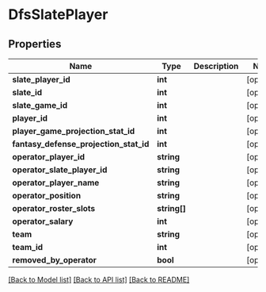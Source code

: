 # DfsSlatePlayer

## Properties
Name | Type | Description | Notes
------------ | ------------- | ------------- | -------------
**slate_player_id** | **int** |  | [optional] 
**slate_id** | **int** |  | [optional] 
**slate_game_id** | **int** |  | [optional] 
**player_id** | **int** |  | [optional] 
**player_game_projection_stat_id** | **int** |  | [optional] 
**fantasy_defense_projection_stat_id** | **int** |  | [optional] 
**operator_player_id** | **string** |  | [optional] 
**operator_slate_player_id** | **string** |  | [optional] 
**operator_player_name** | **string** |  | [optional] 
**operator_position** | **string** |  | [optional] 
**operator_roster_slots** | **string[]** |  | [optional] 
**operator_salary** | **int** |  | [optional] 
**team** | **string** |  | [optional] 
**team_id** | **int** |  | [optional] 
**removed_by_operator** | **bool** |  | [optional] 

[[Back to Model list]](../README.md#documentation-for-models) [[Back to API list]](../README.md#documentation-for-api-endpoints) [[Back to README]](../README.md)


